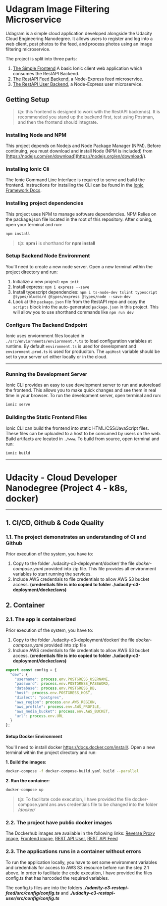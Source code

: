 # Udagram Image Filtering Microservice

Udagram is a simple cloud application developed alongside the Udacity Cloud Engineering Nanodegree. It allows users to register and log into a web client, post photos to the feed, and process photos using an image filtering microservice.

The project is split into three parts:
1. [The Simple Frontend](/udacity-c3-frontend)
A basic Ionic client web application which consumes the RestAPI Backend. 
2. [The RestAPI Feed Backend](/udacity-c3-restapi-feed), a Node-Express feed microservice.
3. [The RestAPI User Backend](/udacity-c3-restapi-user), a Node-Express user microservice.

## Getting Setup

> _tip_: this frontend is designed to work with the RestAPI backends). It is recommended you stand up the backend first, test using Postman, and then the frontend should integrate.

### Installing Node and NPM
This project depends on Nodejs and Node Package Manager (NPM). Before continuing, you must download and install Node (NPM is included) from [https://nodejs.com/en/download](https://nodejs.org/en/download/).

### Installing Ionic Cli
The Ionic Command Line Interface is required to serve and build the frontend. Instructions for installing the CLI can be found in the [Ionic Framework Docs](https://ionicframework.com/docs/installation/cli).

### Installing project dependencies

This project uses NPM to manage software dependencies. NPM Relies on the package.json file located in the root of this repository. After cloning, open your terminal and run:
```bash
npm install
```
>_tip_: **npm i** is shorthand for **npm install**

### Setup Backend Node Environment
You'll need to create a new node server. Open a new terminal within the project directory and run:
1. Initialize a new project: `npm init`
2. Install express: `npm i express --save`
3. Install typescript dependencies: `npm i ts-node-dev tslint typescript  @types/bluebird @types/express @types/node --save-dev`
4. Look at the `package.json` file from the RestAPI repo and copy the `scripts` block into the auto-generated `package.json` in this project. This will allow you to use shorthand commands like `npm run dev`


### Configure The Backend Endpoint
Ionic uses enviornment files located in `./src/enviornments/enviornment.*.ts` to load configuration variables at runtime. By default `environment.ts` is used for development and `enviornment.prod.ts` is used for produciton. The `apiHost` variable should be set to your server url either locally or in the cloud.

***
### Running the Development Server
Ionic CLI provides an easy to use development server to run and autoreload the frontend. This allows you to make quick changes and see them in real time in your browser. To run the development server, open terminal and run:

```bash
ionic serve
```

### Building the Static Frontend Files
Ionic CLI can build the frontend into static HTML/CSS/JavaScript files. These files can be uploaded to a host to be consumed by users on the web. Build artifacts are located in `./www`. To build from source, open terminal and run:
```bash
ionic build
```
***

# Udacity - Cloud Developer Nanodegree (Project 4 - k8s, docker)
***



## 1. CI/CD, Github & Code Quality

### 1.1. The project demonstrates an understanding of CI and Github

Prior execution of the system, you have to:

1. Copy to the folder ./udacity-c3-deployment/docker/ the file _docker-compose.yaml_ provided into zip file.
This file provides all environment variables to start running the services.
2. Include AWS credentials to file credentials to allow AWS S3 bucket access. 
**(credentials file is into copied to folder ./udacity-c3-deployment/docker/aws)**



## 2. Container

### 2.1. The app is containerized

Prior execution of the system, you have to:

1. Copy to the folder ./udacity-c3-deployment/docker/ the file _docker-compose.yaml_ provided into zip file
2. Include AWS credentials to file credentials to allow AWS S3 bucket access. 
**(credentials file is into copied to folder ./udacity-c3-deployment/docker/aws)**

```typescript
export const config = {
  "dev": {
    "username": process.env.POSTGRESS_USERNAME,
    "password": process.env.POSTGRESS_PASSWORD,
    "database": process.env.POSTGRESS_DB,
    "host": process.env.POSTGRESS_HOST,
    "dialect": "postgres",
    "aws_region": process.env.AWS_REGION,
    "aws_profile": process.env.AWS_PROFILE,
    "aws_media_bucket": process.env.AWS_BUCKET,
    "url": process.env.URL
  }
};
```

#### Setup Docker Environment
You'll need to install docker https://docs.docker.com/install/. Open a new terminal within the project directory and run:

**1. Build the images:**

```bash
docker-compose -f docker-compose-build.yaml build --parallel
```

**2. Run the container:**

```bash
docker-compose up
```

> _tip_: To facilitate code execution, I have provided the file docker-compose.yaml ans aws credentials 
> file to be changed into the folder _/docker/_


### 2.2. The project have public docker images

The Dockerhub images are available in the following links: [Reverse Proxy image](https://hub.docker.com/r/fthiagomedeiros/reverseproxy), [Frontend image](https://hub.docker.com/r/fthiagomedeiros/udacity-frontend), [REST API User](https://hub.docker.com/r/fthiagomedeiros/udacity-restapi-user), [REST API Feed](https://hub.docker.com/r/fthiagomedeiros/udacity-restapi-feed)


### 2.3. The applications runs in a container without errors

To run the application locally, you have to set some environment variables and credentials for access to AWS S3 resource before run the step 2.1 above.
In order to facilitate the code execution, I have provided the files config.ts that has harcoded the required variables. 

The config.ts files are into the folders _**./udacity-c3-restapi-feed/src/config/config.ts**_ and _**./udacity-c3-restapi-user/src/config/config.ts**_
